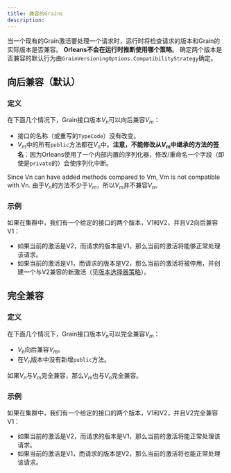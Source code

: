 ```yaml
---
title: 兼容的Grains
description:
---
```


当一个现有的Grain激活要处理一个请求时，运行时将检查请求的版本和Grain的实际版本是否兼容。
__Orleans不会在运行时推断使用哪个策略__。
确定两个版本是否兼容的默认行为由`GrainVersioningOptions.CompatibilityStrategy`确定。

## 向后兼容（默认）

### 定义

在下面几个情况下，Grain接口版本$V_n$可以向后兼容$V_m$：

  - 接口的名称（或重写的`TypeCode`）没有改变。
  - $V_m$中的所有`public`方法都在$V_n$中。__注意，不能修改从$V_m$中继承的方法的签名__：因为Orleans使用了一个内部内置的序列化器，修改/重命名一个字段（即使是`private`的）会使序列化中断。

Since Vn can have added methods compared to Vm, Vm is not compatible with Vn.
由于$V_n$的方法不少于$V_m$，所以$V_m$并不兼容$V_n$。

### 示例

如果在集群中，我们有一个给定的接口的两个版本，V1和V2，并且V2向后兼容V1：

  - 如果当前的激活是V2，而请求的版本是V1，那么当前的激活将能够正常处理该请求。
  - 如果当前的激活是V1，而请求的版本是V2，那么当前的激活将被停用，并创建一个与V2兼容的新激活（见[版本选择器策略](version_selector_strategy.md)）。

## 完全兼容

### 定义

在下面几个情况下，Grain接口版本$V_n$可以完全兼容$V_m$：

  - $V_n$向后兼容$V_m$。
  - 在$V_n$版本中没有新增`public`方法。

如果$V_n$与$V_m$完全兼容，那么$V_m$也与$V_n$完全兼容。


### 示例

如果在集群中，我们有一个给定的接口的两个版本，V1和V2，并且V2完全兼容V1：

  - 如果当前的激活是V2，而请求的版本是V1，那么当前的激活将能正常处理该请求。
  - 如果当前的激活是V1，而请求的版本是V2，那么当前的激活将也能正常处理该请求。
